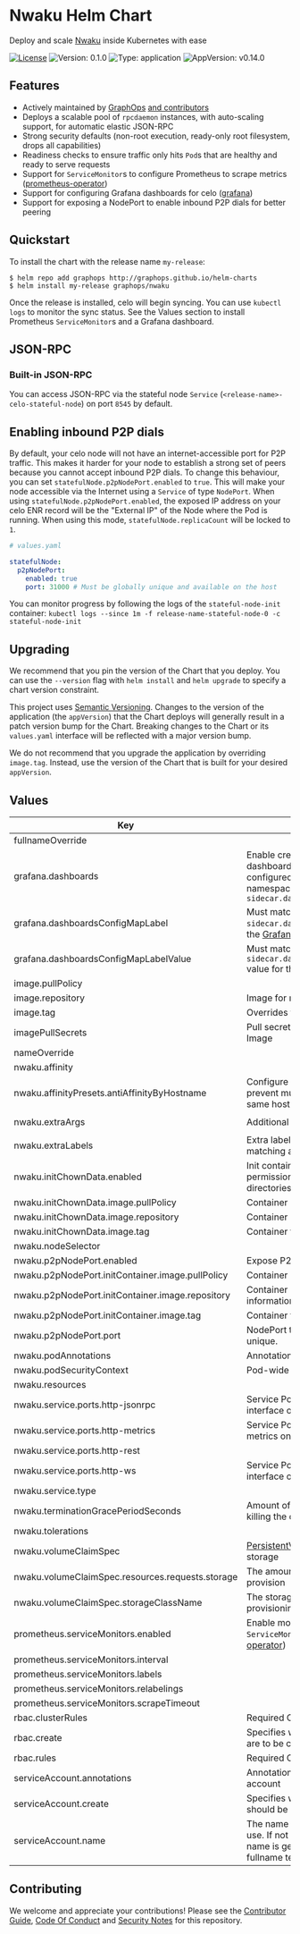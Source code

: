 # Nwaku Helm Chart

Deploy and scale [Nwaku](https://github.com/waku-org/nwaku) inside Kubernetes with ease

[![License](https://img.shields.io/badge/License-Apache%202.0-blue.svg)](https://opensource.org/licenses/Apache-2.0) ![Version: 0.1.0](https://img.shields.io/badge/Version-0.1.0-informational?style=flat-square) ![Type: application](https://img.shields.io/badge/Type-application-informational?style=flat-square) ![AppVersion: v0.14.0](https://img.shields.io/badge/AppVersion-v0.14.0-informational?style=flat-square)

## Features

- Actively maintained by [GraphOps](https://graphops.xyz) [and contributors](https://github.com/graphops/helm-charts/graphs/contributors)
- Deploys a scalable pool of `rpcdaemon` instances, with auto-scaling support, for automatic elastic JSON-RPC
- Strong security defaults (non-root execution, ready-only root filesystem, drops all capabilities)
- Readiness checks to ensure traffic only hits `Pod`s that are healthy and ready to serve requests
- Support for `ServiceMonitor`s to configure Prometheus to scrape metrics ([prometheus-operator](https://github.com/prometheus-operator/prometheus-operator))
- Support for configuring Grafana dashboards for celo ([grafana](https://github.com/grafana/helm-charts/tree/main/charts/grafana))
- Support for exposing a NodePort to enable inbound P2P dials for better peering

## Quickstart

To install the chart with the release name `my-release`:

```console
$ helm repo add graphops http://graphops.github.io/helm-charts
$ helm install my-release graphops/nwaku
```

Once the release is installed, celo will begin syncing. You can use `kubectl logs` to monitor the sync status. See the Values section to install Prometheus `ServiceMonitor`s and a Grafana dashboard.

## JSON-RPC

### Built-in JSON-RPC

You can access JSON-RPC via the stateful node `Service` (`<release-name>-celo-stateful-node`) on port `8545` by default.

## Enabling inbound P2P dials

By default, your celo node will not have an internet-accessible port for P2P traffic. This makes it harder for your node to establish a strong set of peers because you cannot accept inbound P2P dials. To change this behaviour, you can set `statefulNode.p2pNodePort.enabled` to `true`. This will make your node accessible via the Internet using a `Service` of type `NodePort`. When using `statefulNode.p2pNodePort.enabled`, the exposed IP address on your celo ENR record will be the "External IP" of the Node where the Pod is running. When using this mode, `statefulNode.replicaCount` will be locked to `1`.

```yaml
# values.yaml

statefulNode:
  p2pNodePort:
    enabled: true
    port: 31000 # Must be globally unique and available on the host
```

You can monitor progress by following the logs of the `stateful-node-init` container: `kubectl logs --since 1m -f release-name-stateful-node-0 -c stateful-node-init`

## Upgrading

We recommend that you pin the version of the Chart that you deploy. You can use the `--version` flag with `helm install` and `helm upgrade` to specify a chart version constraint.

This project uses [Semantic Versioning](https://semver.org/). Changes to the version of the application (the `appVersion`) that the Chart deploys will generally result in a patch version bump for the Chart. Breaking changes to the Chart or its `values.yaml` interface will be reflected with a major version bump.

We do not recommend that you upgrade the application by overriding `image.tag`. Instead, use the version of the Chart that is built for your desired `appVersion`.

## Values

| Key | Description | Type | Default |
|-----|-------------|------|---------|
 | fullnameOverride |  | string | `""` |
 | grafana.dashboards | Enable creation of Grafana dashboards. [Grafana chart](https://github.com/grafana/helm-charts/tree/main/charts/grafana#grafana-helm-chart) must be configured to search this namespace, see `sidecar.dashboards.searchNamespace` | bool | `false` |
 | grafana.dashboardsConfigMapLabel | Must match `sidecar.dashboards.label` value for the [Grafana chart](https://github.com/grafana/helm-charts/tree/main/charts/grafana#grafana-helm-chart) | string | `"grafana_dashboard"` |
 | grafana.dashboardsConfigMapLabelValue | Must match `sidecar.dashboards.labelValue` value for the [Grafana chart](https://github.com/grafana/helm-charts/tree/main/charts/grafana#grafana-helm-chart) | string | `"1"` |
 | image.pullPolicy |  | string | `"IfNotPresent"` |
 | image.repository | Image for nwaku | string | `"statusteam/nim-waku"` |
 | image.tag | Overrides the image tag | string | Chart.appVersion |
 | imagePullSecrets | Pull secrets required to fetch the Image | list | `[]` |
 | nameOverride |  | string | `""` |
 | nwaku.affinity |  | object | `{}` |
 | nwaku.affinityPresets.antiAffinityByHostname | Configure anti-affinity rules to prevent multiple instances on the same host | bool | `true` |
 | nwaku.extraArgs | Additional CLI arguments | list | `["--dns-discovery=true","--dns-discovery-url=enrtree://AOGECG2SPND25EEFMAJ5WF3KSGJNSGV356DSTL2YVLLZWIV6SAYBM@prod.waku.nodes.status.im"]` |
 | nwaku.extraLabels | Extra labels to attach to the Pod for matching against | object | `{}` |
 | nwaku.initChownData.enabled | Init container to set the correct permissions to access data directories | bool | `true` |
 | nwaku.initChownData.image.pullPolicy | Container pull policy | string | `"IfNotPresent"` |
 | nwaku.initChownData.image.repository | Container repository | string | `"busybox"` |
 | nwaku.initChownData.image.tag | Container tag | string | `"1.34.0"` |
 | nwaku.nodeSelector |  | object | `{}` |
 | nwaku.p2pNodePort.enabled | Expose P2P port via NodePort | bool | `false` |
 | nwaku.p2pNodePort.initContainer.image.pullPolicy | Container pull policy | string | `"IfNotPresent"` |
 | nwaku.p2pNodePort.initContainer.image.repository | Container image to fetch nodeport information | string | `"lachlanevenson/k8s-kubectl"` |
 | nwaku.p2pNodePort.initContainer.image.tag | Container tag | string | `"v1.21.3"` |
 | nwaku.p2pNodePort.port | NodePort to be used. Must be unique. | int | `31000` |
 | nwaku.podAnnotations | Annotations for the `Pod` | object | `{}` |
 | nwaku.podSecurityContext | Pod-wide security context | object | `{"fsGroup":101337,"runAsGroup":101337,"runAsNonRoot":true,"runAsUser":101337}` |
 | nwaku.resources |  | object | `{}` |
 | nwaku.service.ports.http-jsonrpc | Service Port to expose JSON-RPC interface on | int | `8545` |
 | nwaku.service.ports.http-metrics | Service Port to expose Prometheus metrics on | int | `8008` |
 | nwaku.service.ports.http-rest |  | int | `8645` |
 | nwaku.service.ports.http-ws | Service Port to expose gRPC interface on | int | `8000` |
 | nwaku.service.type |  | string | `"ClusterIP"` |
 | nwaku.terminationGracePeriodSeconds | Amount of time to wait before force-killing the container | int | `60` |
 | nwaku.tolerations |  | list | `[]` |
 | nwaku.volumeClaimSpec | [PersistentVolumeClaimSpec](https://kubernetes.io/docs/reference/generated/kubernetes-api/v1.23/#persistentvolumeclaimspec-v1-core) for storage | object | `{"accessModes":["ReadWriteOnce"],"resources":{"requests":{"storage":"1.5Ti"}},"storageClassName":null}` |
 | nwaku.volumeClaimSpec.resources.requests.storage | The amount of disk space to provision | string | `"1.5Ti"` |
 | nwaku.volumeClaimSpec.storageClassName | The storage class to use when provisioning a persistent volume | string | `nil` |
 | prometheus.serviceMonitors.enabled | Enable monitoring by creating `ServiceMonitor` CRDs ([prometheus-operator](https://github.com/prometheus-operator/prometheus-operator)) | bool | `false` |
 | prometheus.serviceMonitors.interval |  | string | `nil` |
 | prometheus.serviceMonitors.labels |  | object | `{}` |
 | prometheus.serviceMonitors.relabelings |  | list | `[]` |
 | prometheus.serviceMonitors.scrapeTimeout |  | string | `nil` |
 | rbac.clusterRules | Required ClusterRole rules | list | See `values.yaml` |
 | rbac.create | Specifies whether RBAC resources are to be created | bool | `true` |
 | rbac.rules | Required ClusterRole rules | list | See `values.yaml` |
 | serviceAccount.annotations | Annotations to add to the service account | object | `{}` |
 | serviceAccount.create | Specifies whether a service account should be created | bool | `true` |
 | serviceAccount.name | The name of the service account to use. If not set and create is true, a name is generated using the fullname template | string | `""` |

## Contributing

We welcome and appreciate your contributions! Please see the [Contributor Guide](/CONTRIBUTING.md), [Code Of Conduct](/CODE_OF_CONDUCT.md) and [Security Notes](/SECURITY.md) for this repository.
